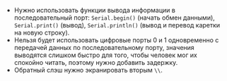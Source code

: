 - Нужно использовать функции вывода информации в последовательный порт: `Serial.begin()` (начать обмен данными), `Serial.print()` (вывод), `Serial.println()` (вывод и перевод каретки на новую строку).
- Нельзя будет использовать цифровые порты 0 и 1 одновременно с передачей данных по последовательному порту, значения выводятся слишком быстро для того, чтобы человек мог их спокойно читать, поэтому нужно добавить задержку.
- Обратный слэш нужно экранировать вторым `\\`.